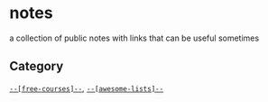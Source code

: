 # notes
a collection of public notes with links that can be useful sometimes

## Category
[`--[free-courses]--`](./lists/free-courses.md), [`--[awesome-lists]--`](./lists/awesome-lists.md)